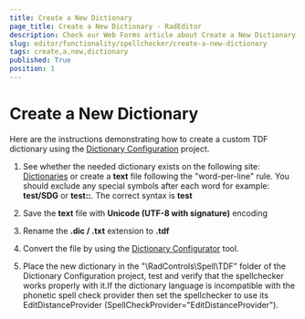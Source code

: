 ```yaml
---
title: Create a New Dictionary
page_title: Create a New Dictionary - RadEditor
description: Check our Web Forms article about Create a New Dictionary.
slug: editor/functionality/spellchecker/create-a-new-dictionary
tags: create,a,new,dictionary
published: True
position: 1
---
```


# Create a New Dictionary

Here are the instructions demonstrating how to create a custom TDF dictionary using the [Dictionary Configuration](https://www.telerik.com/support/code-library/using-openoffice-spell-provider-in-radspell) project.

1. See whether the needed dictionary exists on the following site: [Dictionaries](http://extensions.openoffice.org/en/search?f[0]=field_project_tags%3A157) or create a **text** file following the "word-per-line" rule. You should exclude any special symbols after each word for example: **test/SDG** or **test::**. The correct syntax is **test**

1. Save the **text** file with **Unicode (UTF-8 with signature)** encoding

1. Rename the **.dic / .txt** extension to **.tdf**

1. Convert the file by using the [Dictionary Configurator](https://www.telerik.com/support/code-library/dictionary-configuration) tool.

1. Place the new dictionary in the "\RadControls\Spell\TDF" folder of the Dictionary Configuration project, test and verify that the spellchecker works properly with it.If the dictionary language is incompatible with the phonetic spell check provider then set the spellchecker to use its EditDistanceProvider (SpellCheckProvider="EditDistanceProvider").
